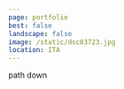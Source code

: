 ```yaml
---
page: portfolio
best: false
landscape: false
image: /static/dsc03723.jpg
location: ITA
---
```

path down